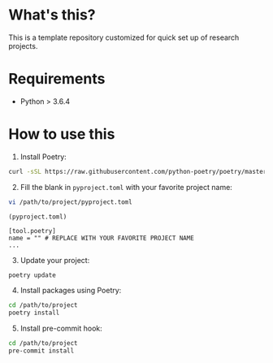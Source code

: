 # What's this?

This is a template repository customized for quick set up of research projects.

# Requirements

- Python > 3.6.4

# How to use this

1. Install Poetry:

```sh
curl -sSL https://raw.githubusercontent.com/python-poetry/poetry/master/get-poetry.py | python -
```

2. Fill the blank in `pyproject.toml` with your favorite project name: 

```sh
vi /path/to/project/pyproject.toml
```

```
(pyproject.toml)

[tool.poetry]
name = "" # REPLACE WITH YOUR FAVORITE PROJECT NAME
...
```

3. Update your project:

```sh
poetry update
```

4. Install packages using Poetry:

```sh
cd /path/to/project
poetry install
```

5. Install pre-commit hook:

```sh
cd /path/to/project
pre-commit install
```
